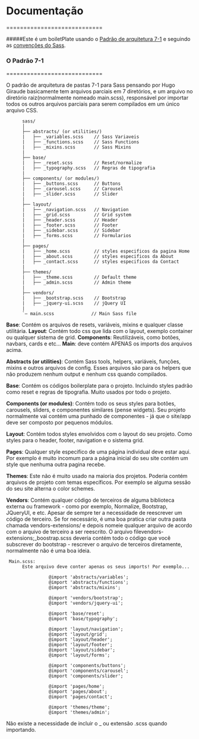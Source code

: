 

# Documentação

============================

#####Este é um boiletPlate usando o [Padrão de arquitetura 7-1](http://sass-guidelin.es/#architecture) e seguindo as [convenções do Sass](http://sass-guidelin.es).

### O Padrão 7-1

============================

O padrão de arquitetura de pastas 7-1 para Sass pensando por Hugo Giraude basicamente tem arquivos parciais em 7 diretórios, e um arquivo no diretório raiz(normalmente nomeado main.scss), responsável por importar todos os outros arquivos parciais para serem compilados em um único arquivo CSS. 


          sass/
          │
          ├── abstracts/ (or utilities/)
          |   ├── _variables.scss    // Sass Variaveis 
          |   ├── _functions.scss    // Sass Functions
          |   ├── _mixins.scss       // Sass Mixins
          |
          ├── base/
          |   ├── _reset.scss        // Reset/normalize
          |   ├── _typography.scss   // Regras de tipografia 
          |
          ├── components/ (or modules/)
          |   ├── _buttons.scss      // Buttons
          |   ├── _carousel.scss     // Carousel
          |   ├── _slider.scss       // Slider
          |
          ├── layout/
          |   ├── _navigation.scss   // Navigation
          |   ├── _grid.scss         // Grid system
          |   ├── _header.scss       // Header
          |   ├── _footer.scss       // Footer
          |   ├── _sidebar.scss      // Sidebar
          |   ├── _forms.scss        // Formularios
          |
          ├── pages/
          |   ├── _home.scss         // styles especificos da pagina Home
          |   ├── _about.scss        // styles especificos da About
          |   ├── _contact.scss      // styles especificos da Contact
          |
          ├── themes/
          |   ├── _theme.scss        // Default theme
          |   ├── _admin.scss        // Admin theme
          |
          ├── vendors/
          |   ├── _bootstrap.scss    // Bootstrap
          |   ├── _jquery-ui.scss    // jQuery UI
          |
          `– main.scss              // Main Sass file

**Base**: Contém os arquivos de resets, variáveis, mixins e qualquer classe utilitária. 
**Layout**: Contém todo css que lida com o layout, exemplo container ou qualquer sistema de grid.
**Components**: Reutilizáveis, como botões, navbars, cards e etc...
**Main**: deve contém APENAS os imports dos arquivos acima.

**Abstracts (or utilities)**: Contém Sass tools, helpers, variáveis, funções, mixins e outros arquivos de config.
Esses arquivos são para os helpers que não produzem nenhum output e nenhum css quando compilados.

**Base**: Contém os códigos boilerplate para o projeto. Incluindo styles padrão como reset e regras de tipografia.
Muito usados por todo o projeto.

**Components (or modules)**: Contém todo os seus styles para botões, carousels, sliders, e componentes similares (pense widgets).
Seu projeto normalmente vai contém uma punhado de componentes - já que o site/app deve ser composto por pequenos módulos.

**Layout**: Contém todos styles envolvidos com o layout do seu projeto.
     Como styles para o header, footer, navigation e o sistema grid.

**Pages**: Qualquer style especifico de uma página individual deve estar aqui.
Por exemplo é muito incomum para a página inicial do seu site contém um style que nenhuma outra pagina recebe.

**Themes**: Este não é muito usado na maioria dos projetos. Poderia contém arquivos de projeto com temas específicos.
Por exemplo se alguma sessão do seu site alterna o color schemes.

**Vendors**: Contém qualquer código de terceiros de alguma biblioteca externa ou framework - como por exemplo, Normalize, Bootstrap, JQueryUI, e etc.
Apesar de sempre ter a necessidade de reescrever um código de terceiro. Se for necessário, é uma boa pratica criar outra pasta chamada vendors-extensions/ e depois nomeie qualquer arquivo de acordo com o arquivo de terceiro a ser reescrito.
O arquivo filevendors-extensions;_boostrap.scss deveria contém todo o código que você subscrever do bootstrap - rescrever o arquivo de terceiros diretamente, normalmente não é uma boa ideia.


     Main.scss:
          Este arquivo deve conter apenas os seus imports! Por exemplo...

                    @import 'abstracts/variables';
                    @import 'abstracts/functions';
                    @import 'abstracts/mixins';

                    @import 'vendors/bootstrap';
                    @import 'vendors/jquery-ui';

                    @import 'base/reset';
                    @import 'base/typography';

                    @import 'layout/navigation';
                    @import 'layout/grid';
                    @import 'layout/header';
                    @import 'layout/footer';
                    @import 'layout/sidebar';
                    @import 'layout/forms';

                    @import 'components/buttons';
                    @import 'components/carousel';
                    @import 'components/slider';

                    @import 'pages/home';
                    @import 'pages/about';
                    @import 'pages/contact';

                    @import 'themes/theme';
                    @import 'themes/admin';

Não existe a necessidade de incluir o _ ou extensão .scss quando importando.
